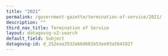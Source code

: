 ```yaml
---
title: "2021"
permalink: /government-gazette/termination-of-service/2021/
description: ""
third_nav_title: Termination of Service
layout: datagovsg-v2-search
default_field: Subject
datagovsg-id: d_252eaa3532eb6d681b53ee93a5641927
---
```

